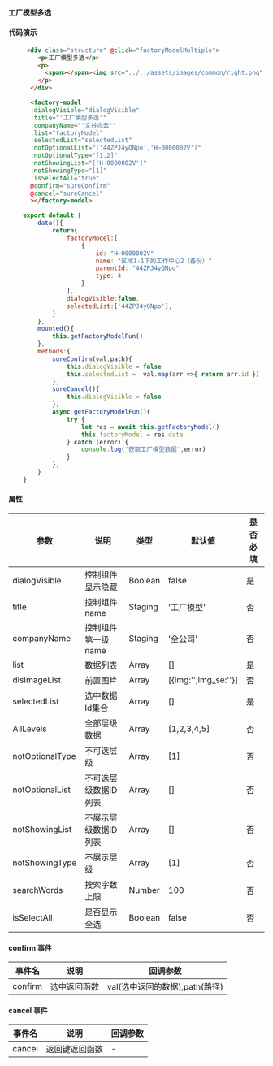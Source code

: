 #### 工厂模型多选

<ClientOnly>
  <componentsMobile-factoryModel-demo />
</ClientOnly>


#### 代码演示


``` html
     <div class="structure" @click="factoryModelMultiple">
        <p>工厂模型多选</p>
        <p>
          <span></span><img src="../../assets/images/common/right.png" alt="">
        </p>
      </div>

      <factory-model
      :dialogVisible="dialogVisible" 
      :title="'工厂模型多选'"
      :companyName="'文谷亦云'"
      :list="factoryModel"
      :selectedList="selectedList"
      :notOptionalList="['44ZPJ4yQNpo','H~0000002V']"
      :notOptionalType="[1,2]"
      :notShowingList="['H~0000002V']"
      :notShowingType="[1]"
      :isSelectAll="true"
      @confirm="sureConfirm"
      @cancel="sureCancel"
      ></factory-model>
```
``` js
    export default {
        data(){
            return{
                factoryModel:[
                    {
                        id: "H~0000002V"
                        name: "区域1-1下的工作中心2（备份）"
                        parentId: "44ZPJ4yQNpo"
                        type: 4
                    }
                ],
                dialogVisible:false,
                selectedList:['44ZPJ4yQNpo'],
            }
        },
        mounted(){
            this.getFactoryModelFun()
        },
        methods:{
            sureConfirm(val,path){
                this.dialogVisible = false
                this.selectedList =  val.map(arr =>{ return arr.id })
            },
            sureCancel(){
                this.dialogVisible = false
            },
            async getFactoryModelFun(){
                try {
                    let res = await this.getFactoryModel()
                    this.factoryModel = res.data
                } catch (error) {
                    console.log('获取工厂模型数据',error)
                }
            },
        }
    }
```
<!-- #### 工厂模型（多选） -->


#### 属性

|参数|说明|类型|默认值|是否必填|
| ----- | ----- | ----- | ----- | ----- |
|dialogVisible|控制组件显示隐藏|Boolean|false|是|
|title|控制组件name|Staging|'工厂模型'|否|
|companyName|控制组件第一级name|Staging|'全公司'|否|
|list|数据列表|Array|[]|是|
|disImageList|前置图片|Array|[{img:'',img_se:''}]|否|
|selectedList|选中数据Id集合|Array|[]|是|
|AllLevels|全部层级数据|Array|[1,2,3,4,5]|否|
|notOptionalType|不可选层级|Array|[1]|否|
|notOptionalList|不可选层级数据ID列表|Array|[]|否|
|notShowingList|不展示层级数据ID列表|Array|[]|否|
|notShowingType|不展示层级|Array|[1]|否|
|searchWords|搜索字数上限|Number|100|否|
|isSelectAll|是否显示全选|Boolean|false|否|


#### confirm 事件

|事件名|说明|回调参数|
| ----- | ----- | ----- |
|confirm|选中返回函数|val(选中返回的数据),path(路径)|

#### cancel 事件

|事件名|说明|回调参数|
| ----- | ----- | ----- |
|cancel|返回键返回函数|-|

